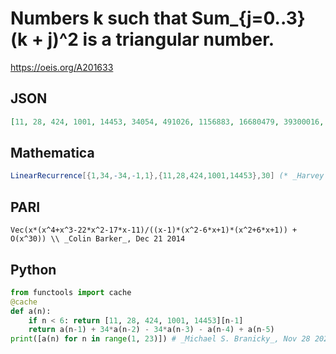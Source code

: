 # Numbers k such that Sum\_\{j\=0\.\.3\} \(k \+ j\)^2 is a triangular number\.
https://oeis.org/A201633
## JSON
```JSON
[11, 28, 424, 1001, 14453, 34054, 491026, 1156883, 16680479, 39300016, 566645308, 1335043709, 19249260041, 45352186138, 653908196134, 1540639285031, 22213629408563, 52336383504964, 754609491695056, 1777896399883793, 25634509088223389, 60396141212544046]
```
## Mathematica
```Mathematica
LinearRecurrence[{1,34,-34,-1,1},{11,28,424,1001,14453},30] (* _Harvey P. Dale_, Apr 16 2013 *)
```
## PARI
```PARI
Vec(x*(x^4+x^3-22*x^2-17*x-11)/((x-1)*(x^2-6*x+1)*(x^2+6*x+1)) + O(x^30)) \\ _Colin Barker_, Dec 21 2014
```
## Python
```Python
from functools import cache
@cache
def a(n):
    if n < 6: return [11, 28, 424, 1001, 14453][n-1]
    return a(n-1) + 34*a(n-2) - 34*a(n-3) - a(n-4) + a(n-5)
print([a(n) for n in range(1, 23)]) # _Michael S. Branicky_, Nov 28 2021
```
